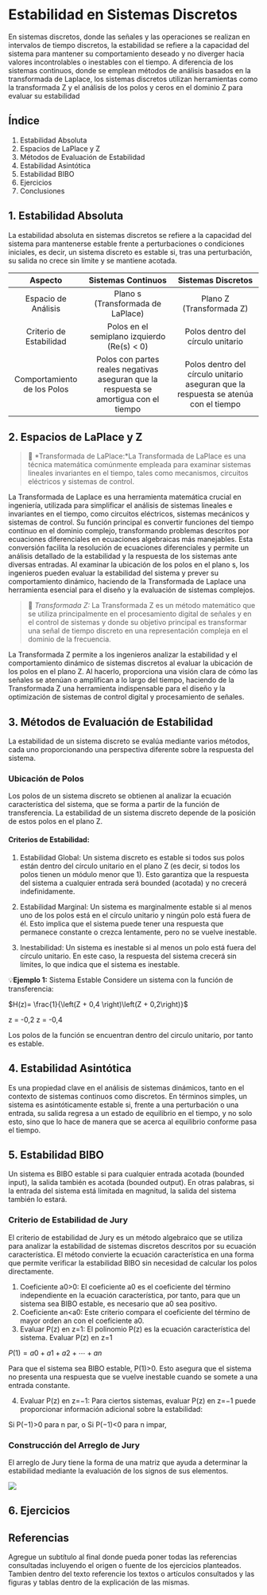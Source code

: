 # Estabilidad en Sistemas Discretos
En sistemas discretos, donde las señales y las operaciones se realizan en intervalos de tiempo discretos, la estabilidad se refiere a la capacidad del sistema para mantener su comportamiento deseado y no diverger hacia valores incontrolables o inestables con el tiempo. A diferencia de los sistemas continuos, donde se emplean métodos de análisis basados en la transformada de Laplace, los sistemas discretos utilizan herramientas como la transformada Z y el análisis de los polos y ceros en el dominio Z para evaluar su estabilidad

## Índice
1. Estabilidad Absoluta
2. Espacios de LaPlace y Z
3. Métodos de Evaluación de Estabilidad
4. Estabilidad Asintótica
5. Estabilidad BIBO
6. Ejercicios
7. Conclusiones


## 1. Estabilidad Absoluta
La estabilidad absoluta en sistemas discretos se refiere a la capacidad del sistema para mantenerse estable frente a perturbaciones o condiciones iniciales, es decir, un sistema discreto es estable si, tras una perturbación, su salida no crece sin límite y se mantiene acotada.

| Aspecto 	| Sistemas Continuos 	| Sistemas Discretos 	|
|:---:	|:---:	|:---:	|
|      Espacio de Análisis 	| Plano s (Transformada de LaPlace) 	| Plano Z (Transformada Z) 	|
| Criterio de Estabilidad 	| Polos en el semiplano izquierdo (Re(s) < 0) 	| Polos dentro del círculo unitario 	|
| Comportamiento de los Polos 	| Polos con partes reales negativas aseguran que la respuesta se amortigua con el tiempo 	| Polos dentro del círculo unitario aseguran que la respuesta se atenúa con el tiempo 	|

## 2. Espacios de LaPlace y Z
>🔑 *Transformada de LaPlace:*La Transformada de LaPlace es una técnica matemática comúnmente empleada para examinar sistemas lineales invariantes en el tiempo, tales como mecanismos, circuitos eléctricos y sistemas de control.

La Transformada de Laplace es una herramienta matemática crucial en ingeniería, utilizada para simplificar el análisis de sistemas lineales e invariantes en el tiempo, como circuitos eléctricos, sistemas mecánicos y sistemas de control. Su función principal es convertir funciones del tiempo continuo en el dominio complejo, transformando problemas descritos por ecuaciones diferenciales en ecuaciones algebraicas más manejables. Esta conversión facilita la resolución de ecuaciones diferenciales y permite un análisis detallado de la estabilidad y la respuesta de los sistemas ante diversas entradas. Al examinar la ubicación de los polos en el plano s, los ingenieros pueden evaluar la estabilidad del sistema y prever su comportamiento dinámico, haciendo de la Transformada de Laplace una herramienta esencial para el diseño y la evaluación de sistemas complejos.

>🔑 *Transformada Z:* La Transformada Z es un método matemático que se utiliza principalmente en el procesamiento digital de señales y en el control de sistemas y donde su objetivo principal es transformar una señal de tiempo discreto en una representación compleja en el dominio de la frecuencia.

La Transformada Z permite a los ingenieros analizar la estabilidad y el comportamiento dinámico de sistemas discretos al evaluar la ubicación de los polos en el plano Z. Al hacerlo, proporciona una visión clara de cómo las señales se atenúan o amplifican a lo largo del tiempo, haciendo de la Transformada Z una herramienta indispensable para el diseño y la optimización de sistemas de control digital y procesamiento de señales.

## 3. Métodos de Evaluación de Estabilidad
La estabilidad de un sistema discreto se evalúa mediante varios métodos, cada uno proporcionando una perspectiva diferente sobre la respuesta del sistema.

### Ubicación de Polos
Los polos de un sistema discreto se obtienen al analizar la ecuación característica del sistema, que se forma a partir de la función de transferencia. La estabilidad de un sistema discreto depende de la posición de estos polos en el plano Z.

#### Criterios de Estabilidad:

1. Estabilidad Global: Un sistema discreto es estable si todos sus polos están dentro del círculo unitario en el plano Z (es decir, si todos los polos tienen un módulo menor que 1). Esto garantiza que la respuesta del sistema a cualquier entrada será bounded (acotada) y no crecerá indefinidamente.

3. Estabilidad Marginal: Un sistema es marginalmente estable si al menos uno de los polos está en el círculo unitario y ningún polo está fuera de él. Esto implica que el sistema puede tener una respuesta que permanece constante o crezca lentamente, pero no se vuelve inestable.
 
5. Inestabilidad: Un sistema es inestable si al menos un polo está fuera del círculo unitario. En este caso, la respuesta del sistema crecerá sin límites, lo que indica que el sistema es inestable.

💡**Ejemplo 1:**  Sistema Estable Considere un sistema con la función de transferencia:

$H(z)= \frac{1}{\left(Z + 0,4  \right)\left(Z + 0,2\right)}$

z = -0,2
z = -0,4

Los polos de la función se encuentran dentro del circulo unitario, por tanto es estable.

## 4. Estabilidad Asintótica
Es una propiedad clave en el análisis de sistemas dinámicos, tanto en el contexto de sistemas continuos como discretos. En términos simples, un sistema es asintóticamente estable si, frente a una perturbación o una entrada, su salida regresa a un estado de equilibrio en el tiempo, y no solo esto, sino que lo hace de manera que se acerca al equilibrio conforme pasa el tiempo.

## 5. Estabilidad BIBO
Un sistema es BIBO estable si para cualquier entrada acotada (bounded input), la salida también es acotada (bounded output). En otras palabras, si la entrada del sistema está limitada en magnitud, la salida del sistema también lo estará.

### Criterio de Estabilidad de Jury
El criterio de estabilidad de Jury es un método algebraico que se utiliza para analizar la estabilidad de sistemas discretos descritos por su ecuación característica. El método convierte la ecuación característica en una forma que permite verificar la estabilidad BIBO sin necesidad de calcular los polos directamente.

1. Coeficiente a0>0: El coeficiente a0 es el coeficiente del término independiente en la ecuación característica, por tanto, para que un sistema sea BIBO estable, es necesario que a0 sea positivo.
2. Coeficiente an<a0​: Este criterio compara el coeficiente del término de mayor orden an con el coeficiente a0​.
3. Evaluar P(z) en z=1: El polinomio P(z) es la ecuación característica del sistema. Evaluar P(z) en z=1
 
$P(1)=a0+a1+a2+⋯+an$ 

Para que el sistema sea BIBO estable, P(1)>0. Esto asegura que el sistema no presenta una respuesta que se vuelve inestable cuando se somete a una entrada constante.

4. Evaluar P(z) en z=−1: Para ciertos sistemas, evaluar P(z) en z=−1 puede proporcionar información adicional sobre la estabilidad:
 
Si P(−1)>0 para n par, o Si P(−1)<0 para n impar,

### Construcción del Arreglo de Jury
El arreglo de Jury tiene la forma de una matriz que ayuda a determinar la estabilidad mediante la evaluación de los signos de sus elementos.

![](https://herramientasdecalculo.com/wp-content/uploads/2018/03/tabla-criterio-de-estabilidad-de-jury.png)

## 6. Ejercicios

## Referencias
Agregue un subtítulo al final donde pueda poner todas las referencias consultadas incluyendo el origen o fuente de los ejercicios planteados. Tambien dentro del texto referencie los textos o artículos consultados y las figuras y tablas dentro de la explicación de las mismas.
